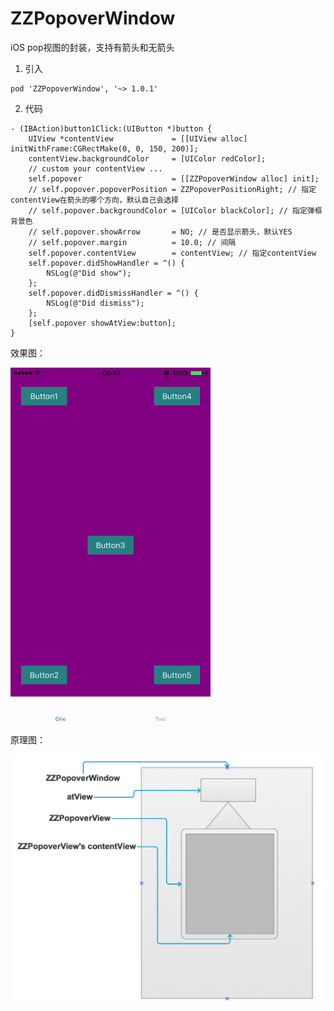 # ZZPopoverWindow
iOS pop视图的封装，支持有箭头和无箭头

1. 引入  
```
pod 'ZZPopoverWindow', '~> 1.0.1'
```

2. 代码  
```
- (IBAction)button1Click:(UIButton *)button {
    UIView *contentView             = [[UIView alloc] initWithFrame:CGRectMake(0, 0, 150, 200)];
    contentView.backgroundColor     = [UIColor redColor];
    // custom your contentView ...
    self.popover                    = [[ZZPopoverWindow alloc] init];
    // self.popover.popoverPosition = ZZPopoverPositionRight; // 指定contentView在箭头的哪个方向，默认自己会选择
    // self.popover.backgroundColor = [UIColor blackColor]; // 指定弹框背景色
    // self.popover.showArrow       = NO; // 是否显示箭头，默认YES
    // self.popover.margin          = 10.0; // 间隔
    self.popover.contentView        = contentView; // 指定contentView
    self.popover.didShowHandler = ^() {
        NSLog(@"Did show");
    };
    self.popover.didDismissHandler = ^() {
        NSLog(@"Did dismiss");
    };
    [self.popover showAtView:button];
}

```

效果图：  

<img src="./images/show.gif" height="568" width="320" />

原理图：

![](./images/5.png)

